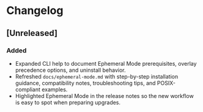 # Changelog

## [Unreleased]

### Added
- Expanded CLI help to document Ephemeral Mode prerequisites, overlay
  precedence options, and uninstall behavior.
- Refreshed `docs/ephemeral-mode.md` with step-by-step installation guidance,
  compatibility notes, troubleshooting tips, and POSIX-compliant examples.
- Highlighted Ephemeral Mode in the release notes so the new workflow is easy
  to spot when preparing upgrades.
